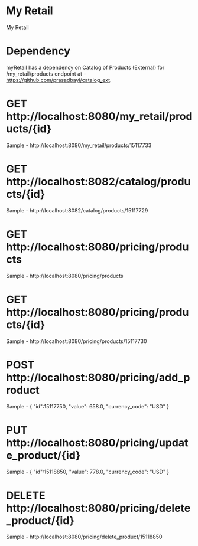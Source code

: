 # My Retail
 My Retail

Dependency
==========
myRetail has a dependency on Catalog of Products (External) for /my_retail/products endpoint at - https://github.com/prasadbayi/catalog_ext.

GET	http://localhost:8080/my_retail/products/{id}
================================================
Sample - http://localhost:8080/my_retail/products/15117733

GET	http://localhost:8082/catalog/products/{id}
==============================================
Sample - http://localhost:8082/catalog/products/15117729

GET	http://localhost:8080/pricing/products
==========================================
Sample - http://localhost:8080/pricing/products

GET	http://localhost:8080/pricing/products/{id}
==============================================
Sample - http://localhost:8080/pricing/products/15117730

POST	http://localhost:8080/pricing/add_product
==============================================
Sample - 
{
    "id":15117750,
    "value": 658.0,
    "currency_code": "USD"
}

PUT	http://localhost:8080/pricing/update_product/{id}
=====================================================
Sample - 
{
    "id":15118850,
    "value": 778.0,
    "currency_code": "USD"
}

DELETE	http://localhost:8080/pricing/delete_product/{id}
========================================================
Sample - http://localhost:8080/pricing/delete_product/15118850

